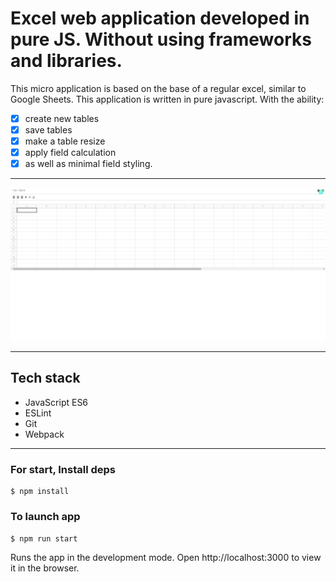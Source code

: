 ﻿# Excel web application developed in pure JS. Without using frameworks and libraries.

This micro application is based on the base of a regular excel, similar to Google Sheets. 
This application is written in pure javascript. With the ability:
- [x] create new tables
- [x] save tables
- [x] make a table resize
- [x] apply field calculation
- [x] as well as minimal field styling.

---
![Alt Text](readmeimg/excel1.png)

---
## Tech stack
* JavaScript ES6
* ESLint
* Git
* Webpack

---
### For start, Install deps 

```
$ npm install
```

### To launch app
```
$ npm run start
```
Runs the app in the development mode.
Open http://localhost:3000 to view it in the browser.
